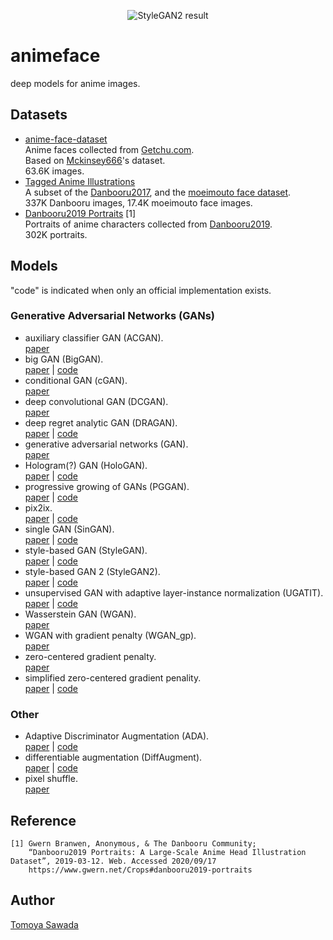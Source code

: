 
<p align="center">
    <img alt="StyleGAN2 result" src="https://raw.githubusercontent.com/STomoya/animeface/master/implementations/StyleGAN2/result/118000.png">
</p>

# animeface

deep models for anime images.

## Datasets

- [anime-face-dataset](https://www.kaggle.com/splcher/animefacedataset)  
    Anime faces collected from [Getchu.com](http://www.getchu.com/).  
    Based on [Mckinsey666](https://github.com/Mckinsey666/Anime-Face-Dataset)'s dataset.  
    63.6K images.
- [Tagged Anime Illustrations](https://www.kaggle.com/mylesoneill/tagged-anime-illustrations)  
    A subset of the [Danbooru2017](https://www.gwern.net/Danbooru2017), and the [moeimouto face dataset](http://www.nurs.or.jp/~nagadomi/animeface-character-dataset/).  
    337K Danbooru images, 17.4K moeimouto face images.
- [Danbooru2019 Portraits](https://www.gwern.net/Crops#danbooru2019-portraits) [1]  
    Portraits of anime characters collected from [Danbooru2019](https://www.gwern.net/Danbooru2019).  
    302K portraits.

## Models

"code" is indicated when only an official implementation exists.

### Generative Adversarial Networks (GANs)

- auxiliary classifier GAN (ACGAN).  
    [paper](https://arxiv.org/abs/1610.09585)
- big GAN (BigGAN).  
    [paper](https://arxiv.org/abs/1809.11096) | [code](https://github.com/ajbrock/BigGAN-PyTorch)
- conditional GAN (cGAN).  
    [paper](https://arxiv.org/abs/1411.1784)
- deep convolutional GAN (DCGAN).  
    [paper](https://arxiv.org/abs/1511.06434)
- deep regret analytic GAN (DRAGAN).  
    [paper](https://arxiv.org/abs/1705.07215) | [code](https://github.com/kodalinaveen3/DRAGAN)
- generative adversarial networks (GAN).  
    [paper](https://arxiv.org/abs/1406.2661)
- Hologram(?) GAN (HoloGAN).  
    [paper](https://arxiv.org/abs/1904.01326) | [code](https://github.com/thunguyenphuoc/HoloGAN)
- progressive growing of GANs (PGGAN).  
    [paper](https://arxiv.org/abs/1710.10196) | [code](https://github.com/tkarras/progressive_growing_of_gans)
- pix2ix.  
    [paper](https://arxiv.org/abs/1703.10593) | [code](https://github.com/junyanz/pytorch-CycleGAN-and-pix2pix)
- single GAN (SinGAN).  
    [paper](https://arxiv.org/abs/1905.01164) | [code](https://github.com/tamarott/SinGAN)
- style-based GAN (StyleGAN).  
    [paper](https://arxiv.org/abs/1812.04948) | [code](https://github.com/NVlabs/stylegan)
- style-based GAN 2 (StyleGAN2).  
    [paper](https://arxiv.org/abs/1912.04958) | [code](https://github.com/NVlabs/stylegan2)
- unsupervised GAN with adaptive layer-instance normalization (UGATIT).  
    [paper](https://arxiv.org/abs/1907.10830) | [code](https://github.com/taki0112/UGATIT)
- Wasserstein GAN (WGAN).  
    [paper](https://arxiv.org/abs/1701.07875)
- WGAN with gradient penalty (WGAN_gp).  
    [paper](https://arxiv.org/abs/1704.00028)
- zero-centered gradient penalty.  
    [paper](https://arxiv.org/abs/1705.09367)
- simplified zero-centered gradient penality.  
    [paper](https://arxiv.org/abs/1801.04406) | [code](https://github.com/LMescheder/GAN_stability)

### Other

- Adaptive Discriminator Augmentation (ADA).  
    [paper](https://arxiv.org/abs/2006.06676) | [code](https://github.com/NVlabs/stylegan2-ada)
- differentiable augmentation (DiffAugment).  
    [paper](https://arxiv.org/abs/2006.10738) | [code](https://github.com/mit-han-lab/data-efficient-gans)
- pixel shuffle.  
    [paper](https://arxiv.org/abs/1609.05158)

## Reference

```
[1] Gwern Branwen, Anonymous, & The Danbooru Community;
    “Danbooru2019 Portraits: A Large-Scale Anime Head Illustration Dataset”, 2019-03-12. Web. Accessed 2020/09/17
    https://www.gwern.net/Crops#danbooru2019-portraits
```

## Author

[Tomoya Sawada](https://github.com/STomoya)
